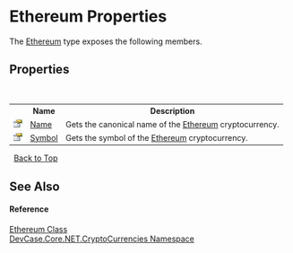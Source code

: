 # Ethereum Properties
 

The <a href="T_DevCase_Core_NET_CryptoCurrencies_Ethereum">Ethereum</a> type exposes the following members.


## Properties
&nbsp;<table><tr><th></th><th>Name</th><th>Description</th></tr><tr><td>![Public property](media/pubproperty.gif "Public property")</td><td><a href="P_DevCase_Core_NET_CryptoCurrencies_Ethereum_Name">Name</a></td><td>
Gets the canonical name of the <a href="T_DevCase_Core_NET_CryptoCurrencies_Ethereum">Ethereum</a> cryptocurrency.</td></tr><tr><td>![Public property](media/pubproperty.gif "Public property")</td><td><a href="P_DevCase_Core_NET_CryptoCurrencies_Ethereum_Symbol">Symbol</a></td><td>
Gets the symbol of the <a href="T_DevCase_Core_NET_CryptoCurrencies_Ethereum">Ethereum</a> cryptocurrency.</td></tr></table>&nbsp;
<a href="#ethereum-properties">Back to Top</a>

## See Also


#### Reference
<a href="T_DevCase_Core_NET_CryptoCurrencies_Ethereum">Ethereum Class</a><br /><a href="N_DevCase_Core_NET_CryptoCurrencies">DevCase.Core.NET.CryptoCurrencies Namespace</a><br />